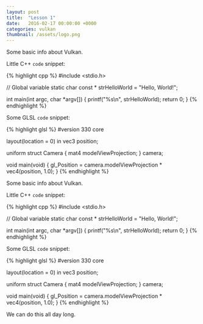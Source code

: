```yaml
---
layout: post
title:  "Lesson 1"
date:   2016-02-17 00:00:00 +0000
categories: vulkan
thumbnail: /assets/logo.png
---
```

Some basic info about Vulkan.

Little C++ `code` snippet:

{% highlight cpp %}
#include <stdio.h>

// Global variable
static char const * strHelloWorld = "Hello, World!";

int main(int argc, char *argv[]) {
	printf("%s\n", strHelloWorld);
	return 0;
}
{% endhighlight %}

Some GLSL `code` snippet:

{% highlight glsl %}
#version 330 core

layout(location = 0) in vec3 position;

uniform struct Camera {
	mat4 modelViewProjection;
} camera;

void main(void) {
	gl_Position = camera.modelViewProjection * vec4(position, 1.0);
}
{% endhighlight %}

Some basic info about Vulkan.

Little C++ `code` snippet:

{% highlight cpp %}
#include <stdio.h>

// Global variable
static char const * strHelloWorld = "Hello, World!";

int main(int argc, char *argv[]) {
	printf("%s\n", strHelloWorld);
	return 0;
}
{% endhighlight %}

Some GLSL `code` snippet:

{% highlight glsl %}
#version 330 core

layout(location = 0) in vec3 position;

uniform struct Camera {
	mat4 modelViewProjection;
} camera;

void main(void) {
	gl_Position = camera.modelViewProjection * vec4(position, 1.0);
}
{% endhighlight %}

We can do this all day long.
